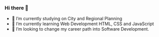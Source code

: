 ### Hi there 👋

- 🔭 I’m currently studying on City and Regional Planning
- 🌱 I’m currently learning Web Development HTML, CSS and JavaScript
- 👯 I’m looking to change my career path into Software Development.


<!--
**zulalhosgor/zulalhosgor** is a ✨ _special_ ✨ repository because its `README.md` (this file) appears on your GitHub profile.

Here are some ideas to get you started:

- 🔭 I’m currently working on ...
- 🌱 I’m currently learning ...
- 👯 I’m looking to collaborate on ...
- 🤔 I’m looking for help with ...
- 💬 Ask me about ...
- 📫 How to reach me: ...
- 😄 Pronouns: ...
- ⚡ Fun fact: ...
-->
